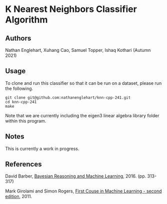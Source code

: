 # K Nearest Neighbors Classifier Algorithm

## Authors
Nathan Englehart, Xuhang Cao, Samuel Topper, Ishaq Kothari (Autumn 2021)

## Usage
To clone and run this classifier so that it can be run on a dataset, please run the following. 

```
git clone git@github.com:nathanenglehart/knn-cpp-241.git
cd knn-cpp-241
make
```
Note that we are currently including the eigen3 linear algebra library folder within this program.

## Notes
This is currently a work in progress.

## References
David Barber, [Bayesian Reasoning and Machine Learning](http://web4.cs.ucl.ac.uk/staff/D.Barber/textbook/171216.pdf), 2016. (pp. 313-317) <br>

Mark Girolami and Simon Rogers, [First Couse in Machine Learning - second edition](http://www.dcs.gla.ac.uk/~srogers/firstcourseml/), 2011.
